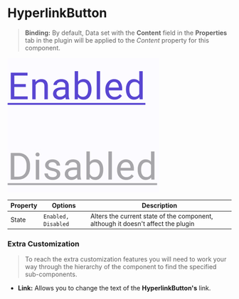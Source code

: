 # HyperlinkButton

> **Binding:** By default, Data set with the **Content** field in the **Properties** tab in the plugin will be applied to the *Content* property for this component.

<img src=".\images\hyperlinkbutton.png" alt="hyperlinkbutton"/>

| Property | Options             | Description                                                  |
| -------- | ------------------- | ------------------------------------------------------------ |
| State    | `Enabled, Disabled` | Alters the current state of the component, although it doesn't affect the plugin |

### Extra Customization

> To reach the extra customization features you will need to work your way through the hierarchy of the component to find the specified sub-components.  

- **Link:** Allows you to change the text of the **HyperlinkButton's** link.

